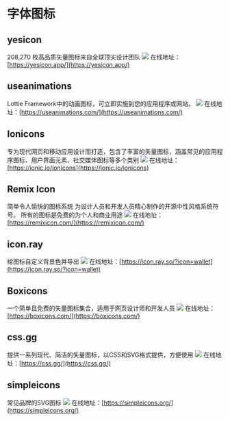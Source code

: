 # 字体图标

## yesicon
208,270 枚高品质矢量图标来自全球顶尖设计团队
![](https://foruda.gitee.com/images/1722832584410433151/d405c230_8031453.png)
在线地址：[https://yesicon.app/](https://yesicon.app/)

## useanimations
Lottie Framework中的动画图标，可立即实施到您的应用程序或网站。
![](https://foruda.gitee.com/images/1722832621607008697/14cbd56a_8031453.png)
在线地址：[https://useanimations.com/](https://useanimations.com/)

## Ionicons
专为现代网页和移动应用设计而打造，包含了丰富的矢量图标，涵盖常见的应用程序图标、用户界面元素、社交媒体图标等多个类别
![](https://files.mdnice.com/user/9156/ebade69d-7fa0-4ab4-847f-f2e7e25d0482.gif)
在线地址：[https://ionic.io/ionicons](https://ionic.io/ionicons)

## Remix Icon
简单令人愉快的图标系统
为设计人员和开发人员精心制作的开源中性风格系统符号。
所有的图标是免费的为个人和商业用途
![](https://foruda.gitee.com/images/1722832750673490658/92339589_8031453.png)
在线地址：[https://remixicon.com/](https://remixicon.com/)

## icon.ray
给图标自定义背景色并导出
![](https://foruda.gitee.com/images/1722832778225175727/747d633e_8031453.png)
在线地址：[https://icon.ray.so/?icon=wallet](https://icon.ray.so/?icon=wallet)

## Boxicons
一个简单且免费的矢量图标集合，适用于网页设计师和开发人员
![](https://foruda.gitee.com/images/1722832807279743022/2abc06ca_8031453.png)
在线地址：[https://boxicons.com/](https://boxicons.com/)

## css.gg
提供一系列现代、简洁的矢量图标，以CSS和SVG格式提供，方便使用
![](https://foruda.gitee.com/images/1722832840411165115/8ebb0060_8031453.png)
在线地址：[https://css.gg/](https://css.gg/)

## simpleicons
常见品牌的SVG图标
![](https://foruda.gitee.com/images/1722832871393749707/c1293cf2_8031453.png)
在线地址：[https://simpleicons.org/](https://simpleicons.org/)